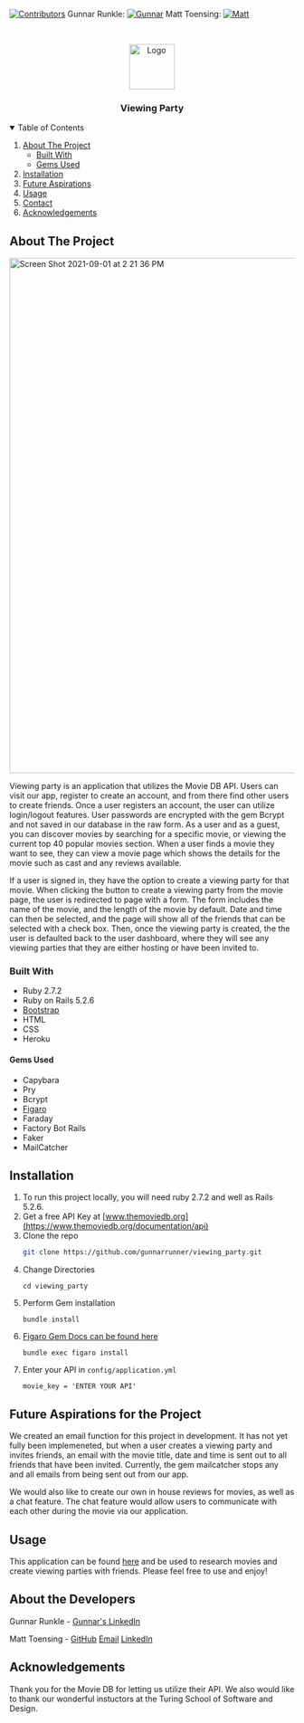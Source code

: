 [![Contributors][contributors-shield]][contributors-url]
Gunnar Runkle: [![Gunnar][linkedin-shield]][linkedin-url]
Matt Toensing: [![Matt][linkedin-shield]][linkedin-url1]



<!-- PROJECT LOGO -->
<br />
<p align="center">
  <a href="https://github.com/othneildrew/Best-README-Template">
    <img src="https://user-images.githubusercontent.com/80132364/131535767-3e07fa12-1229-4c48-a37d-01c6cd329627.png" alt="Logo" width="80" height="80">
  </a>


  <h3 align="center">Viewing Party</h3>

<!-- TABLE OF CONTENTS -->
<details open="open">
  <summary>Table of Contents</summary>
  <ol>
    <li>
      <a href="#about-the-project">About The Project</a>
      <ul>
        <li><a href="#built-with">Built With</a></li>
        <li><a href="#gems-used">Gems Used</a></li>
      </ul>
    </li>
     <li><a href="#installation">Installation</a></li>
    <li><a href="#future_aspirations_for_the_project">Future Aspirations</a></li>
    <li><a href="#usage">Usage</a></li>
    <li><a href="#contact">Contact</a></li>
    <li><a href="#acknowledgements">Acknowledgements</a></li>
  </ol>
</details>



<!-- ABOUT THE PROJECT -->
## About The Project

<img width="911" alt="Screen Shot 2021-09-01 at 2 21 36 PM" src="https://user-images.githubusercontent.com/80132364/131747248-db278a4c-0eba-4806-a3b9-c11bbcacccc1.png">


Viewing party is an application that utilizes the Movie DB API. Users can visit our app, register to create an account, and from there find other users to create friends. Once a user registers an account, the user can utilize login/logout features. User passwords are encrypted with the gem Bcrypt and not saved in our database in the raw form. As a user and as a guest, you can discover movies by searching for a specific movie, or viewing the current top 40 popular movies section. When a user finds a movie they want to see, they can view a movie page which shows the details for the movie such as cast and any reviews available. 

If a user is signed in, they have the option to create a viewing party for that movie. When clicking the button to create a viewing party from the movie page, the user is redirected to page with a form. The form includes the name of the movie, and the length of the movie by default. Date and time can then be selected, and the page will show all of the friends that can be selected with a check box. Then, once the viewing party is created, the the user is defaulted back to the user dashboard, where they will see any viewing parties that they are either hosting or have been invited to.

### Built With

* Ruby 2.7.2
* Ruby on Rails 5.2.6
* [Bootstrap](https://getbootstrap.com)
* HTML
* CSS
* Heroku

#### Gems Used

* Capybara
* Pry
* Bcrypt
* [Figaro](https://github.com/laserlemon/figaro)
* Faraday
* Factory Bot Rails
* Faker
* MailCatcher


## Installation

1. To run this project locally, you will need ruby 2.7.2 and well as Rails 5.2.6.
2. Get a free API Key at [www.themoviedb.org](https://www.themoviedb.org/documentation/api)
3. Clone the repo
   ```sh
   git clone https://github.com/gunnarrunner/viewing_party.git
   ```
4. Change Directories
   ```
   cd viewing_party
   ```
5. Perform Gem installation
    ```
    bundle install
    ```
7. [Figaro Gem Docs can be found here](https://github.com/laserlemon/figaro)
    ```
    bundle exec figaro install
    ```
9. Enter your API in `config/application.yml`
   ```
   movie_key = 'ENTER YOUR API'
   ```
   
   
## Future Aspirations for the Project

We created an email function for this project in development. It has not yet fully been implemeneted, but when a user creates a viewing party and invites friends, an email with the movie title, date and time is sent out to all friends that have been invited. Currently, the gem mailcatcher stops any and all emails from being sent out from our app. 

We would also like to create our own in house reviews for movies, as well as a chat feature. The chat feature would allow users to communicate with each other during the movie via our application. 

## Usage

This application can be found [here](https://arcane-headland-30273.herokuapp.com/) and be used to research movies and create viewing parties with friends. Please feel free to use and enjoy!


## About the Developers

Gunnar Runkle - [Gunnar's LinkedIn](https://www.linkedin.com/in/gunnar-runkle/)

Matt Toensing - [GitHub](https://github.com/matttoensing)
                [Email](matthew.toensing@gmail.com)
                [LinkedIn](https://www.linkedin.com/in/matt-toensing/)


## Acknowledgements
Thank you for the Movie DB for letting us utilize their API. We also would like to thank our wonderful instuctors at the Turing School of Software and Design. 



<!-- MARKDOWN LINKS & IMAGES -->
<!-- https://www.markdownguide.org/basic-syntax/#reference-style-links -->
[contributors-shield]: https://img.shields.io/github/contributors/othneildrew/Best-README-Template.svg?style=for-the-badge
[contributors-url]: https://github.com/gunnarrunner/viewing_party/contributors
[linkedin-shield]: https://img.shields.io/badge/-LinkedIn-black.svg?style=for-the-badge&logo=linkedin&colorB=555
[linkedin-url]: https://www.linkedin.com/in/gunnar-runkle/
[linkedin-shield]: https://img.shields.io/badge/-LinkedIn-black.svg?style=for-the-badge&logo=linkedin&colorB=555
[linkedin-url1]: https://www.linkedin.com/in/matt-toensing/
[product-screenshot]: images/screenshot.png

